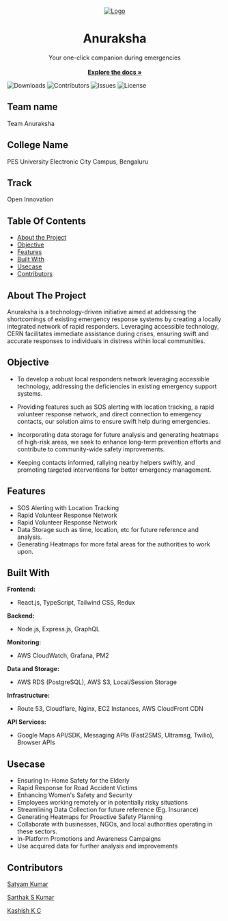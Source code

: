 
<br/>
<p align="center">
  <a href="https://github.com/hackfest-dev/HF24-Anuraksha">
    <img src="https://anuraksha-bucket.s3.ap-south-1.amazonaws.com/assets/Anuraksha+Banner.png" alt="Logo">
  </a>

  <h1 align="center">Anuraksha</h1>

  <p align="center">
    Your one-click companion during emergencies
    <br/>
    <br/>
    <a href="https://github.com/hackfest-dev/HF24-Anuraksha/tree/docs/docs"><strong>Explore the docs »</strong></a>
    <br/>
    
  </p>
</p>

![Downloads]( https://img.shields.io/badge/any_text-you_like-blue) ![Contributors](https://img.shields.io/badge/contributors-3-darkgreen) ![Issues](https://img.shields.io/github/issues/hackfest-dev/HF24-Anuraksha) ![License](https://img.shields.io/badge/licence-xyz-orange) 

## Team name

Team Anuraksha

## College Name

PES University Electronic City Campus, Bengaluru

## Track

Open Innovation


## Table Of Contents

* [About the Project](#about-the-project)
* [Objective](#objective)
* [Features](#features)
* [Built With](#built-with)
* [Usecase](#usecase)
* [Contributors](#contributors)


## About The Project


Anuraksha is a technology-driven initiative aimed at addressing the shortcomings of existing emergency response systems by creating a locally integrated network of rapid responders. Leveraging accessible technology, CERN facilitates immediate assistance during crises, ensuring swift and accurate responses to individuals in distress within local communities.

## Objective

- To develop a robust local responders network leveraging accessible technology, addressing the deficiencies in existing emergency support systems. 

- Providing features such as SOS alerting with location tracking, a rapid volunteer response network, and direct connection to emergency contacts, our solution aims to ensure swift help during emergencies.
 
- Incorporating data storage for future analysis and generating heatmaps of high-risk areas, we seek to enhance long-term prevention efforts and contribute to community-wide safety improvements. 

- Keeping contacts informed, rallying nearby helpers swiftly, and promoting targeted interventions for better emergency management.

## Features

- SOS Alerting with Location Tracking
- Rapid Volunteer Response Network
- Rapid Volunteer Response Network
- Data Storage such as time, location, etc for future reference and analysis.
- Generating Heatmaps for more fatal areas for the authorities to work upon.

## Built With

**Frontend:**
- React.js, TypeScript, Tailwind CSS, Redux

**Backend:**
- Node.js, Express.js, GraphQL

**Monitoring:**
- AWS CloudWatch, Grafana, PM2

**Data and Storage:**
- AWS RDS (PostgreSQL), AWS S3, Local/Session Storage

**Infrastructure:**
- Route 53, Cloudflare, Nginx, EC2 Instances, AWS CloudFront CDN

**API Services:**
- Google Maps API/SDK, Messaging APIs (Fast2SMS, Ultramsg, Twilio), Browser APIs

## Usecase

- Ensuring In-Home Safety for the Elderly 
- Rapid Response for Road Accident Victims 
- Enhancing Women's Safety and Security 
- Employees working remotely or in potentially risky situations 
- Streamlining Data Collection for future reference (Eg. Insurance) 
- Generating Heatmaps for Proactive Safety Planning
- Collaborate with businesses, NGOs, and local authorities operating in these sectors. 
- In-Platform Promotions and Awareness Campaigns 
- Use acquired data for further analysis and improvements



## Contributors

[Satyam Kumar](https://github.com/satyamksharma) 

[Sarthak S Kumar](https://github.com/SarthakSKumar) 

[Kashish K C](https://github.com/KCKashish)






